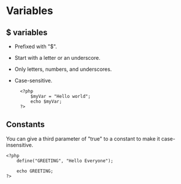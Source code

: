 # Variables

## $ variables

- Prefixed with "$".
- Start with a letter or an underscore.
- Only letters, numbers, and underscores.
- Case-sensitive.

        <?php
            $myVar = "Hello world";
            echo $myVar;
        ?>

## Constants

You can give a third parameter of "true" to a constant to make it case-insensitive.

    <?php
        define("GREETING", "Hello Everyone");

        echo GREETING;
    ?>
